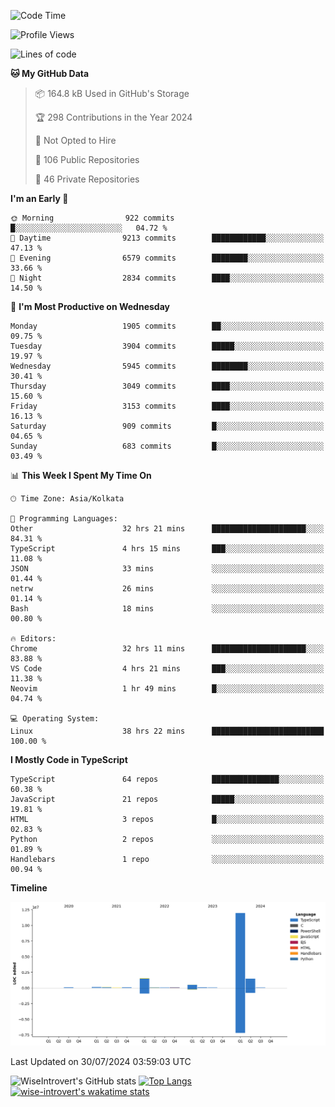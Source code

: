 <!--START_SECTION:waka-->
![Code Time](http://img.shields.io/badge/Code%20Time-1%2C990%20hrs%2020%20mins-blue)

![Profile Views](http://img.shields.io/badge/Profile%20Views-17-blue)

![Lines of code](https://img.shields.io/badge/From%20Hello%20World%20I%27ve%20Written-16.2%20million%20lines%20of%20code-blue)

**🐱 My GitHub Data** 

> 📦 164.8 kB Used in GitHub's Storage 
 > 
> 🏆 298 Contributions in the Year 2024
 > 
> 🚫 Not Opted to Hire
 > 
> 📜 106 Public Repositories 
 > 
> 🔑 46 Private Repositories 
 > 
**I'm an Early 🐤** 

```text
🌞 Morning                922 commits         █░░░░░░░░░░░░░░░░░░░░░░░░   04.72 % 
🌆 Daytime                9213 commits        ████████████░░░░░░░░░░░░░   47.13 % 
🌃 Evening                6579 commits        ████████░░░░░░░░░░░░░░░░░   33.66 % 
🌙 Night                  2834 commits        ████░░░░░░░░░░░░░░░░░░░░░   14.50 % 
```
📅 **I'm Most Productive on Wednesday** 

```text
Monday                   1905 commits        ██░░░░░░░░░░░░░░░░░░░░░░░   09.75 % 
Tuesday                  3904 commits        █████░░░░░░░░░░░░░░░░░░░░   19.97 % 
Wednesday                5945 commits        ████████░░░░░░░░░░░░░░░░░   30.41 % 
Thursday                 3049 commits        ████░░░░░░░░░░░░░░░░░░░░░   15.60 % 
Friday                   3153 commits        ████░░░░░░░░░░░░░░░░░░░░░   16.13 % 
Saturday                 909 commits         █░░░░░░░░░░░░░░░░░░░░░░░░   04.65 % 
Sunday                   683 commits         █░░░░░░░░░░░░░░░░░░░░░░░░   03.49 % 
```


📊 **This Week I Spent My Time On** 

```text
🕑︎ Time Zone: Asia/Kolkata

💬 Programming Languages: 
Other                    32 hrs 21 mins      █████████████████████░░░░   84.31 % 
TypeScript               4 hrs 15 mins       ███░░░░░░░░░░░░░░░░░░░░░░   11.08 % 
JSON                     33 mins             ░░░░░░░░░░░░░░░░░░░░░░░░░   01.44 % 
netrw                    26 mins             ░░░░░░░░░░░░░░░░░░░░░░░░░   01.14 % 
Bash                     18 mins             ░░░░░░░░░░░░░░░░░░░░░░░░░   00.80 % 

🔥 Editors: 
Chrome                   32 hrs 11 mins      █████████████████████░░░░   83.88 % 
VS Code                  4 hrs 21 mins       ███░░░░░░░░░░░░░░░░░░░░░░   11.38 % 
Neovim                   1 hr 49 mins        █░░░░░░░░░░░░░░░░░░░░░░░░   04.74 % 

💻 Operating System: 
Linux                    38 hrs 22 mins      █████████████████████████   100.00 % 
```

**I Mostly Code in TypeScript** 

```text
TypeScript               64 repos            ███████████████░░░░░░░░░░   60.38 % 
JavaScript               21 repos            █████░░░░░░░░░░░░░░░░░░░░   19.81 % 
HTML                     3 repos             █░░░░░░░░░░░░░░░░░░░░░░░░   02.83 % 
Python                   2 repos             ░░░░░░░░░░░░░░░░░░░░░░░░░   01.89 % 
Handlebars               1 repo              ░░░░░░░░░░░░░░░░░░░░░░░░░   00.94 % 
```



**Timeline**

![Lines of Code chart](https://raw.githubusercontent.com/wise-introvert/wise-introvert/master/assets/bar_graph.png)


 Last Updated on 30/07/2024 03:59:03 UTC
<!--END_SECTION:waka-->

![WiseIntrovert's GitHub stats](https://github-readme-stats.vercel.app/api?username=wise-introvert&count_private=true&show_icons=true)
[![Top Langs](https://github-readme-stats.vercel.app/api/top-langs/?username=wise-introvert&langs_count=10)](https://github.com/anuraghazra/github-readme-stats)
[![wise-introvert's wakatime stats](https://github-readme-stats.vercel.app/api/wakatime?username=wiseintrovert)](https://github.com/anuraghazra/github-readme-stats)
